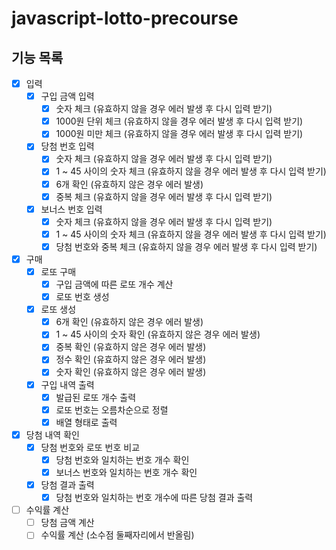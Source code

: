 # javascript-lotto-precourse

## 기능 목록

- [x] 입력
  - [x] 구입 금액 입력
    - [x] 숫자 체크 (유효하지 않을 경우 에러 발생 후 다시 입력 받기)
    - [x] 1000원 단위 체크 (유효하지 않을 경우 에러 발생 후 다시 입력 받기)
    - [x] 1000원 미만 체크 (유효하지 않을 경우 에러 발생 후 다시 입력 받기)
  - [x] 당첨 번호 입력
    - [x] 숫자 체크 (유효하지 않을 경우 에러 발생 후 다시 입력 받기)
    - [x] 1 ~ 45 사이의 숫자 체크 (유효하지 않을 경우 에러 발생 후 다시 입력 받기)
    - [x] 6개 확인 (유효하지 않은 경우 에러 발생)
    - [x] 중복 체크 (유효하지 않을 경우 에러 발생 후 다시 입력 받기)
  - [x] 보너스 번호 입력
    - [x] 숫자 체크 (유효하지 않을 경우 에러 발생 후 다시 입력 받기)
    - [x] 1 ~ 45 사이의 숫자 체크 (유효하지 않을 경우 에러 발생 후 다시 입력 받기)
    - [x] 당첨 번호와 중복 체크 (유효하지 않을 경우 에러 발생 후 다시 입력 받기)
- [x] 구매
  - [x] 로또 구매
    - [x] 구입 금액에 따른 로또 개수 계산
    - [x] 로또 번호 생성
  - [x] 로또 생성
    - [x] 6개 확인 (유효하지 않은 경우 에러 발생)
    - [x] 1 ~ 45 사이의 숫자 확인 (유효하지 않은 경우 에러 발생)
    - [x] 중복 확인 (유효하지 않은 경우 에러 발생)
    - [x] 정수 확인 (유효하지 않은 경우 에러 발생)
    - [x] 숫자 확인 (유효하지 않은 경우 에러 발생)
  - [x] 구입 내역 출력
    - [x] 발급된 로또 개수 출력
    - [x] 로또 번호는 오름차순으로 정렬
    - [x] 배열 형태로 출력
- [x] 당첨 내역 확인
  - [x] 당첨 번호와 로또 번호 비교
    - [x] 당첨 번호와 일치하는 번호 개수 확인
    - [x] 보너스 번호와 일치하는 번호 개수 확인
  - [x] 당첨 결과 출력
    - [x] 당첨 번호와 일치하는 번호 개수에 따른 당첨 결과 출력
- [ ] 수익률 계산
  - [ ] 당첨 금액 계산
  - [ ] 수익률 계산 (소수점 둘째자리에서 반올림)

